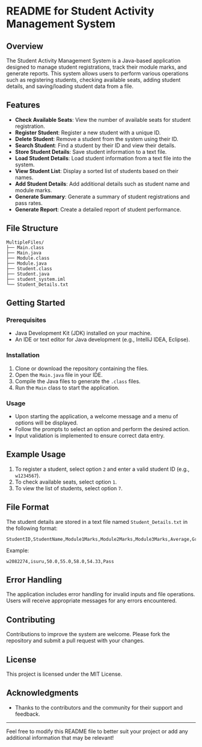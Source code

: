 # README for Student Activity Management System

## Overview
The Student Activity Management System is a Java-based application designed to manage student registrations, track their module marks, and generate reports. This system allows users to perform various operations such as registering students, checking available seats, adding student details, and saving/loading student data from a file.

## Features
- **Check Available Seats**: View the number of available seats for student registration.
- **Register Student**: Register a new student with a unique ID.
- **Delete Student**: Remove a student from the system using their ID.
- **Search Student**: Find a student by their ID and view their details.
- **Store Student Details**: Save student information to a text file.
- **Load Student Details**: Load student information from a text file into the system.
- **View Student List**: Display a sorted list of students based on their names.
- **Add Student Details**: Add additional details such as student name and module marks.
- **Generate Summary**: Generate a summary of student registrations and pass rates.
- **Generate Report**: Create a detailed report of student performance.

## File Structure
```
MultipleFiles/
├── Main.class
├── Main.java
├── Module.class
├── Module.java
├── Student.class
├── Student.java
├── student_system.iml
└── Student_Details.txt
```

## Getting Started
### Prerequisites
- Java Development Kit (JDK) installed on your machine.
- An IDE or text editor for Java development (e.g., IntelliJ IDEA, Eclipse).

### Installation
1. Clone or download the repository containing the files.
2. Open the `Main.java` file in your IDE.
3. Compile the Java files to generate the `.class` files.
4. Run the `Main` class to start the application.

### Usage
- Upon starting the application, a welcome message and a menu of options will be displayed.
- Follow the prompts to select an option and perform the desired action.
- Input validation is implemented to ensure correct data entry.

## Example Usage
1. To register a student, select option `2` and enter a valid student ID (e.g., `w1234567`).
2. To check available seats, select option `1`.
3. To view the list of students, select option `7`.

## File Format
The student details are stored in a text file named `Student_Details.txt` in the following format:
```
StudentID,StudentName,Module1Marks,Module2Marks,Module3Marks,Average,Grade
```
Example:
```
w2082274,isuru,50.0,55.0,58.0,54.33,Pass
```

## Error Handling
The application includes error handling for invalid inputs and file operations. Users will receive appropriate messages for any errors encountered.

## Contributing
Contributions to improve the system are welcome. Please fork the repository and submit a pull request with your changes.

## License
This project is licensed under the MIT License.

## Acknowledgments
- Thanks to the contributors and the community for their support and feedback.

---

Feel free to modify this README file to better suit your project or add any additional information that may be relevant!